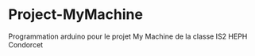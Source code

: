 # Project-MyMachine
Programmation arduino pour le projet My Machine de la classe IS2 HEPH Condorcet
